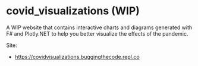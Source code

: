 # covid_visualizations (WIP)
A WIP website that contains interactive charts and diagrams generated with F# and Plotly.NET to help you better visualize the effects of the pandemic.

Site:
  * https://covidvisualizations.buggingthecode.repl.co
